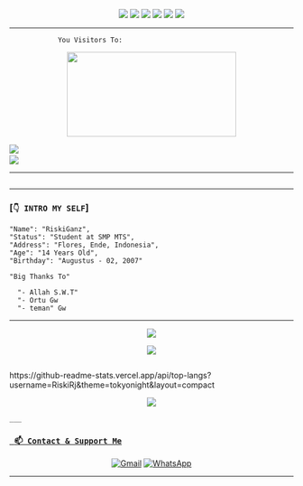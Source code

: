 <p align="center">
  <img src="https://img.shields.io/badge/-JavaScript-black?style=flat-square&logo=javascript" />
  <img src="https://img.shields.io/badge/-Node.js-black?style=flat-square&logo=Node.js" />
  <img src="https://img.shields.io/badge/-HTML5-black?style=flat-square&logo=html5&logoColor=e34f26" />
  <img src="https://img.shields.io/badge/-CSS3-black?style=flat-square&logo=css3&logoColor=1572b6" />
  <img src="https://img.shields.io/badge/-Git-black?style=flat-square&logo=git" />
  <img src="https://img.shields.io/badge/-GitHub-black?style=flat-square&logo=github" /> <br>
</p>

___
```
            You Visitors To:
```
<p align="center">
   <img width="300" height="150" src="https://camo.githubusercontent.com/db45054d90ef8099ce0235c82592c406dba0adcda421f8a84f162b58bab5d3e0/68747470733a2f2f636f756e742e6765746c6f6c692e636f6d2f6765742f406e6f627579616b693f7468656d653d67656c626f6f72752d68" />

 <a href="https://github.com/RiskiRj"><img src="https://cardivo.vercel.app/api?name=RiskiRj Dev&description=Hi, i'm RiskiRj and i'm just a newbie programmer nice to meet you all 🤗&image=https://telegra.ph/file/09d23565eb7e9979c8a62.jpg&usqp=CAU&backgroundColor=%23ecf0f1&instagram=@xfar05_&github=xfar05&pattern=leaf&colorPattern=%23eaeaea" /><a> <br />
[<img src="https://img.shields.io/badge/instagram-%23E4405F.svg?&style=for-the-badge&logo=instagram&logoColor=white">](https://instagram.com/RiskiGanz_)

___

```
```
___

### [`👇 INTRO MY SELF`]
```
"Name": "RiskiGanz",
"Status": "Student at SMP MTS",
"Address": "Flores, Ende, Indonesia",
"Age": "14 Years Old",
"Birthday": "Augustus - 02, 2007"
   
"Big Thanks To"

  "- Allah S.W.T"
  "- Ortu Gw
  "- teman" Gw
```
___
   
   <p align="center">
  <a href="https://github.com/RiskiRj"><img src="https://github-readme-stats.vercel.app/api?username=RiskiRj&theme=tokyonight&show_icons=true" /></a>
</p>

<p align="center">
  <a href="https://github.com/RiskiRj"><img src="https://github-readme-streak-stats.herokuapp.com?user=RiskiRj&theme=tokyonight&hide_border=false&properties=background&border=%239611C5FF" /><a>
</p>
  
<p align="center">
  <a href="https://github.com/RiskiRj"><img src="" /></a>
</p>
  https://github-readme-stats.vercel.app/api/top-langs?username=RiskiRj&theme=tokyonight&layout=compact
<p align="center">
  <a href="https://github.com/RiskiRj"><img src="https://github-profile-trophy.vercel.app/?username=RiskiRj&theme=radical&margin-w=20&no-bg=true&no-frame=false" /><a>
</p>
    
    ___

### [` 📫 Contact & Support Me`](https://api.whatsapp.com/send?phone=6281339888334text=Assalamualaikum+Bang) 

    
<p align="center">
<a href="RiskiGaming54@gmail.com" target="_blank"><img src="https://img.shields.io/badge/Gmail-D14836?style=flat-square&logo=gmail&logoColor=white" alt="Gmail"></a>
<a href="https://api.whatsapp.com/send?phone=6281339888334&text=p+bang+:v" target="_blank"><img src="https://img.shields.io/badge/Whatsapp-%808080.svg?&style=flat-square&logo=Whatsapp&logoColor=white" alt="WhatsApp"></a>
</p>

___
